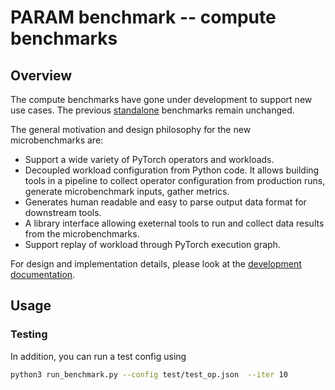 # PARAM benchmark -- compute benchmarks

## Overview
The compute benchmarks have gone under development to support new use cases. The previous [standalone](standalone) benchmarks remain unchanged.

The general motivation and design philosophy for the new microbenchmarks are:
* Support a wide variety of PyTorch operators and workloads.
* Decoupled workload configuration from Python code. It allows building tools in a pipeline to collect operator configuration from production runs, generate microbenchmark inputs, gather metrics.
* Generates human readable and easy to parse output data format for downstream tools.
* A library interface allowing exeternal tools to run and collect data results from the microbenchmarks.
* Support replay of workload through PyTorch execution graph.

For design and implementation details, please look at the [development documentation](development.md).

## Usage



### Testing



In addition, you can run a test config using
```bash
python3 run_benchmark.py --config test/test_op.json  --iter 10
```
